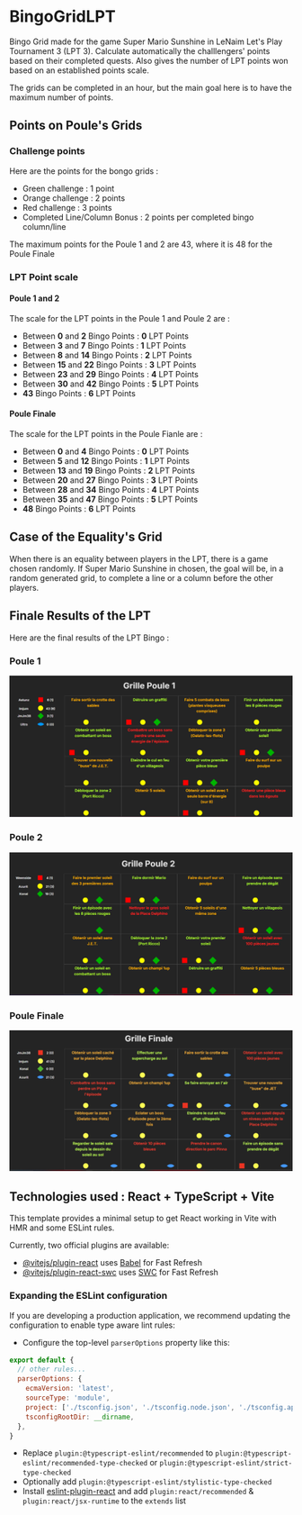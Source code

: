 # BingoGridLPT

Bingo Grid made for the game Super Mario Sunshine in LeNaim Let's Play Tournament 3 (LPT 3).
Calculate automatically the challlengers' points based on their completed quests.
Also gives the number of LPT points won based on an established points scale.

The grids can be completed in an hour, but the main goal here is to have the maximum number of points.

## Points on Poule's Grids

### Challenge points 
Here are the points for the bongo grids :

- Green challenge : 1 point
- Orange challenge : 2 points
- Red challenge : 3 points
- Completed Line/Column Bonus : 2 points per completed bingo column/line

The maximum points for the Poule 1 and 2 are 43, where it is 48 for the Poule Finale

### LPT Point scale

#### Poule 1 and 2

The scale for the LPT points in the Poule 1 and Poule 2 are :

- Between **0** and **2** Bingo Points : **0** LPT Points
- Between **3** and **7** Bingo Points : **1** LPT Points
- Between **8** and **14** Bingo Points : **2** LPT Points
- Between **15** and **22** Bingo Points : **3** LPT Points
- Between **23** and **29** Bingo Points : **4** LPT Points
- Between **30** and **42** Bingo Points : **5** LPT Points
- **43** Bingo Points : **6** LPT Points
  
#### Poule Finale

The scale for the LPT points in the Poule Fianle are :

- Between **0** and **4** Bingo Points : **0** LPT Points
- Between **5** and **12** Bingo Points : **1** LPT Points
- Between **13** and **19** Bingo Points : **2** LPT Points
- Between **20** and **27** Bingo Points : **3** LPT Points
- Between **28** and **34** Bingo Points : **4** LPT Points
- Between **35** and **47** Bingo Points : **5** LPT Points
- **48** Bingo Points : **6** LPT Points


## Case of the Equality's Grid

When there is an equality between players in the LPT, there is a game chosen randomly. If Super Mario Sunshine in chosen, the goal will be, in a random generated grid, to complete a line or a column before the other players.

## Finale Results of the LPT

Here are the final results of the LPT Bingo :

### Poule 1

![Poule 1 Grid](./Images/LPT_Grille_Poule_1.png "Poule 1 Grid")

### Poule 2

![Poule 2 Grid](./Images/LPT_Grille_Poule_2.png "Poule 2 Grid")

### Poule Finale

![Poule Finale Grid](./Images/LPT_Grille_Poule_Finale.png "Poule Finale Grid")

## Technologies used : React + TypeScript + Vite

This template provides a minimal setup to get React working in Vite with HMR and some ESLint rules.

Currently, two official plugins are available:

- [@vitejs/plugin-react](https://github.com/vitejs/vite-plugin-react/blob/main/packages/plugin-react/README.md) uses [Babel](https://babeljs.io/) for Fast Refresh
- [@vitejs/plugin-react-swc](https://github.com/vitejs/vite-plugin-react-swc) uses [SWC](https://swc.rs/) for Fast Refresh

### Expanding the ESLint configuration

If you are developing a production application, we recommend updating the configuration to enable type aware lint rules:

- Configure the top-level `parserOptions` property like this:

```js
export default {
  // other rules...
  parserOptions: {
    ecmaVersion: 'latest',
    sourceType: 'module',
    project: ['./tsconfig.json', './tsconfig.node.json', './tsconfig.app.json'],
    tsconfigRootDir: __dirname,
  },
}
```

- Replace `plugin:@typescript-eslint/recommended` to `plugin:@typescript-eslint/recommended-type-checked` or `plugin:@typescript-eslint/strict-type-checked`
- Optionally add `plugin:@typescript-eslint/stylistic-type-checked`
- Install [eslint-plugin-react](https://github.com/jsx-eslint/eslint-plugin-react) and add `plugin:react/recommended` & `plugin:react/jsx-runtime` to the `extends` list
